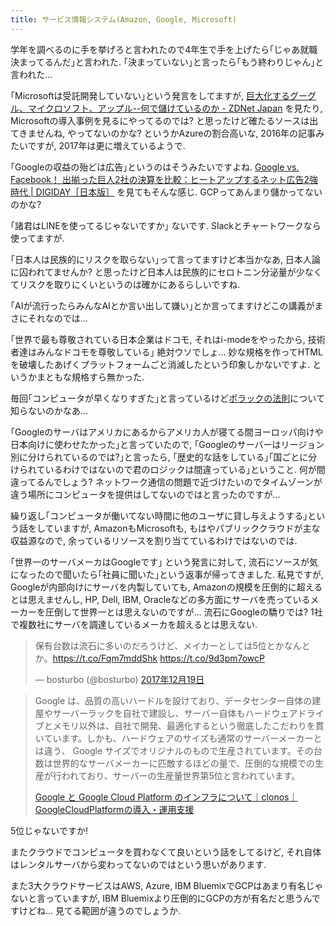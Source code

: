 ```yaml
---
title: サービス情報システム(Amazon, Google, Microsoft)
---
```


学年を調べるのに手を挙げろと言われたので4年生で手を上げたら｢じゃあ就職決まってるんだ｣と言われた.
｢決まっていない｣と言ったら｢もう終わりじゃん｣と言われた…

｢Microsoftは受託開発していない｣という発言をしてますが,
[巨大化するグーグル、マイクロソフト、アップル--何で儲けているのか - ZDNet Japan](https://japan.zdnet.com/article/35078729/)
を見たり,
Microsoftの導入事例を見るにやってるのでは?
と思ったけど確たるソースは出てきませんね,
やってないのかな?
というかAzureの割合高いな,
2016年の記事みたいですが,
2017年は更に増えているようで.

｢Googleの収益の殆どは広告｣というのはそうみたいですよね.
[Google vs. Facebook！ 出揃った巨人2社の決算を比較：ヒートアップするネット広告2強時代 | DIGIDAY［日本版］](http://digiday.jp/platforms/google-tremendous-q4-result/)
を見てもそんな感じ.
GCPってあんまり儲かってないのかな?

｢諸君はLINEを使ってるじゃないですか｣
ないです.
Slackとチャートワークなら使ってますが.

｢日本人は民族的にリスクを取らない｣って言ってますけど本当かなあ,
日本人論に囚われてませんか?
と思ったけど日本人は民族的にセロトニン分泌量が少なくてリスクを取りにくいというのは確かにあるらしいですね.

｢AIが流行ったらみんなAIとか言い出して嫌い｣とか言ってますけどこの講義がまさにそれなのでは…

｢世界で最も尊敬されている日本企業はドコモ,
それはi-modeをやったから,
技術者達はみんなドコモを尊敬している｣
絶対ウソでしょ…
妙な規格を作ってHTMLを破壊したあげくプラットフォームごと消滅したという印象しかないですよ.
というかまともな規格すら無かった.

毎回｢コンピュータが早くなりすぎた｣と言っているけど[ポラックの法則](https://ja.wikipedia.org/wiki/%E3%83%9D%E3%83%A9%E3%83%83%E3%82%AF%E3%81%AE%E6%B3%95%E5%89%87)について知らないのかなあ…

｢Googleのサーバはアメリカにあるからアメリカ人が寝てる間ヨーロッパ向けや日本向けに使わせたかった｣と言っていたので,
｢Googleのサーバーはリージョン別に分けられているのでは?｣と言ったら,
｢歴史的な話をしている｣｢国ごとに分けられているわけではないので君のロジックは間違っている｣ということ.
何が間違ってるんでしょう?
ネットワーク通信の問題で近づけたいのでタイムゾーンが違う場所にコンピュータを提供はしてないのではと言ったのですが…

繰り返し｢コンピュータが働いてない時間に他のユーザに貸し与えようする｣という話をしていますが,
AmazonもMicrosoftも,
もはやパブリッククラウドが主な収益源なので,
余っているリソースを割り当てているわけではないのでは.

｢世界一のサーバメーカはGoogleです｣
という発言に対して,
流石にソースが気になったので聞いたら｢社員に聞いた｣という返事が帰ってきました.
私見ですが,
Googleが内部向けにサーバを内製していても,
Amazonの規模を圧倒的に超えるとは思えませんし, HP, Dell, IBM, Oracleなどの多方面にサーバを売っているメーカーを圧倒して世界一とは思えないのですが…
流石にGoogleの驕りでは?
1社で複数社にサーバを調達しているメーカを超えるとは思えない.

<blockquote class="twitter-tweet" data-lang="ja"><p lang="ja" dir="ltr">保有台数は流石に多いのだろうけど、メイカーとしては5位とかなんとか。<a href="https://t.co/Fqm7mddShk">https://t.co/Fqm7mddShk</a> <a href="https://t.co/9d3pm7owcP">https://t.co/9d3pm7owcP</a></p>&mdash; bosturbo (@bosturbo) <a href="https://twitter.com/bosturbo/status/942928704295936000?ref_src=twsrc%5Etfw">2017年12月19日</a></blockquote>

> Google は、品質の高いハードルを設けており、データセンター自体の建屋やサーバーラックを自社で建設し、サーバー自体もハードウェアドライブとメモリ以外は、自社で開発、最適化するという徹底したこだわりを貫いています。しかも、ハードウェアのサイズも通常のサーバーメーカーとは違う、 Google サイズでオリジナルのもので生産されています。その台数は世界的なサーバメーカーに匹敵するほどの量で、圧倒的な規模での生産が行われており、サーバーの生産量世界第5位と言われています。
>
> [Google と Google Cloud Platform のインフラについて｜clonos｜GoogleCloudPlatformの導入・運用支援](https://clonos.jp/knowledge/detail11/)

5位じゃないですか!

またクラウドでコンピュータを買わなくて良いという話をしてるけど,
それ自体はレンタルサーバから変わってないのではという思いがあります.

また3大クラウドサービスはAWS, Azure, IBM BluemixでGCPはあまり有名じゃないと言っていますが,
IBM Bluemixより圧倒的にGCPの方が有名だと思うんですけどね…
見てる範囲が違うのでしょうか.
